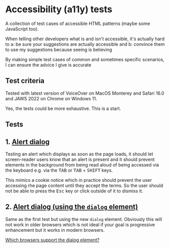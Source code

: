 # Accessibility (a11y) tests

A collection of test cases of accessible HTML patterns (maybe some JavaScript too).

When telling other developers what is and isn't accessible, it's actually hard to
a: be sure your suggestions are actually accessible and
b: convince them to use my suggestions because seeing is believing

By making simple test cases of common and sometimes specific scenarios, I can ensure the advice I give is accurate

## Test criteria

Tested with latest version of VoiceOver on MacOS Monterey and Safari 16.0 and JAWS 2022 on Chrome on Windows 11.

Yes, the tests could be more exhaustive. This is a start.

## Tests

## 1. [Alert dialog](./alert-dialog.html)

Testing an alert which displays as soon as the page loads, it should let screen-reader users know that an alert is present and it should prevent elements in the background from being read aloud of being accessed via the keyboard e.g. via the <kbd>TAB</kbd> or <kbd>TAB</kbd> + <kbd>SHIFT</kbd> keys.

This mimics a cookie notice which in practice should prevent the user accessing rhe page content until they accept the terms. So the user should not be able to press the <kbd>Esc</kbd> key or click outside of it to dismiss it.

## 2. [Alert dialog (using the <code>dialog</code> element)](./alert-dialog-element.html)

Same as the first test but using the new <code>dialog</code> element. Obviously this will not work in older browsers which is not ideal if your goal is progressive enhancement but it works in modern browsers.

[Which browsers support the dialog element?](https://caniuse.com/?search=dialog)
